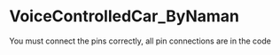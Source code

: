 # VoiceControlledCar_ByNaman
You must connect the pins correctly, all pin connections are in the code
